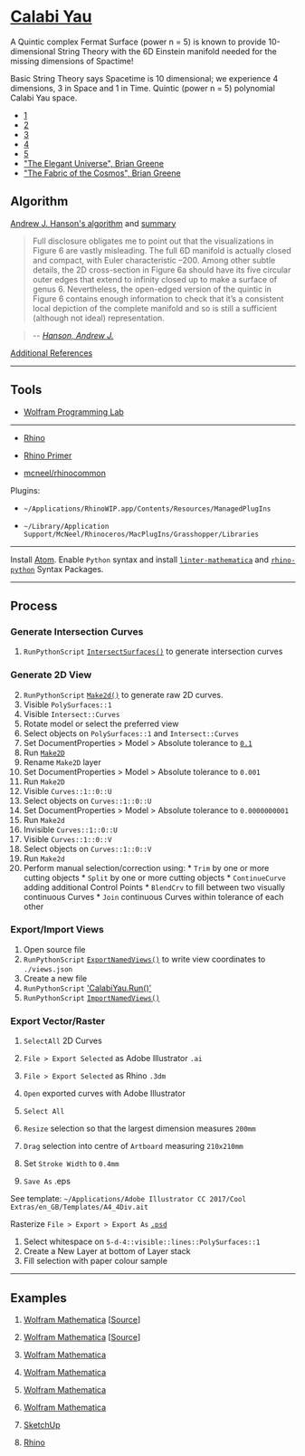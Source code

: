 # [Calabi Yau](https://bitbucket.org/kunst_dev/snippets)

A Quintic complex Fermat Surface (power n = 5) is known to provide 10-dimensional String Theory with the 6D Einstein manifold needed for the missing dimensions of Spactime!

Basic String Theory says Spacetime is 10 dimensional; we experience 4 dimensions, 3 in Space and 1 in Time. Quintic (power n = 5) polynomial Calabi Yau space.

* [1](https://www.youtube.com/watch?v=Yz6gltKeoM8)
* [2](http://scholarpedia.org/article/Calabi-Yau_manifold)
* [3](https://mathoverflow.net/questions/42707/calabi-yau-manifolds)
* [4](http://dimensions-of-time.blogspot.com.au/)
* [5](http://prideout.net/blog/?p=44)
* ["The Elegant Universe", Brian Greene]()
* ["The Fabric of the Cosmos", Brian Greene]()

## Algorithm

[Andrew J. Hanson's algorithm](https://www.cs.indiana.edu/~hansona/papers/CP2-94.pdf) and [summary](http://aleph.se/andart2/)

> Full disclosure obligates me to point out that the visualizations
in Figure 6 are vastly misleading. The full 6D manifold is
actually closed and compact, with Euler characteristic –200.
Among other subtle details, the 2D cross-section in Figure
6a should have its five circular outer edges that extend to
infinity closed up to make a surface of genus 6. Nevertheless,
the open-edged version of the quintic in Figure 6 contains
enough information to check that it’s a consistent local
depiction of the complete manifold and so is still a sufficient
(although not ideal) representation.

> -- <cite>[Hanson, Andrew J.](https://pdfs.semanticscholar.org/a51f/16741a6452effe2c3773577484fc88948f40.pdf)</cite>

[Additional References](https://www.semanticscholar.org/paper/A-Construction-for-Computer-Visualization-of-Certa-Hanson/8861c0026a89af89b19e9df7267846ec056461c1?citingPapersSort=is-influential&citingPapersLimit=10&citingPapersOffset=10&citedPapersSort=is-influential&citedPapersLimit=10&citedPapersOffset=0)

---

## Tools

* [Wolfram Programming Lab](https://lab.open.wolframcloud.com/app/view/newNotebook?ext=nb)

---

* [Rhino](http://www.rhino3d.com/download/rhino-for-mac/5/wip)

* [Rhino Primer](http://developer.rhino3d.com/guides/rhinopython/primer-101/)

* [mcneel/rhinocommon](https://github.com/mcneel/rhinocommon)

Plugins:

* `~/Applications/RhinoWIP.app/Contents/Resources/ManagedPlugIns`

* `~/Library/Application Support/McNeel/Rhinoceros/MacPlugIns/Grasshopper/Libraries`

---
Install [Atom](https://atom.io/). Enable `Python` syntax and install [`linter-mathematica`](https://atom.io/packages/linter-mathematica) and [`rhino-python`](https://atom.io/packages/rhino-python) Syntax Packages.

---

## Process

### Generate Intersection Curves

1. `RunPythonScript` [`IntersectSurfaces()`](/lib/macro/intersect_surfaces.py) to generate intersection curves

### Generate 2D View

2. `RunPythonScript` [`Make2d()`](/lib/macro/make2d.py) to generate raw 2D curves.
  1. Visible `PolySurfaces::1`
  2. Visible `Intersect::Curves`
  3. Rotate model or select the preferred view
  4. Select objects on `PolySurfaces::1` and `Intersect::Curves`
  5. Set DocumentProperties > Model > Absolute tolerance to [`0.1`](/1.png)
  6. Run [`Make2D`](/2.png)
  7. Rename `Make2D` layer
  8. Set DocumentProperties > Model > Absolute tolerance to `0.001`
  9. Run `Make2D`
  10. Visible `Curves::1::0::U`
  11. Select objects on `Curves::1::0::U`
  12. Set DocumentProperties > Model > Absolute tolerance to `0.0000000001`
  13. Run `Make2d`
  14. Invisible `Curves::1::0::U`
  15. Visible `Curves::1::0::V`
  16. Select objects on `Curves::1::0::V`
  17. Run `Make2d`
  18. Perform manual selection/correction using:
    * `Trim` by one or more cutting objects
    * `Split` by one or more cutting objects
    * `ContinueCurve` adding additional Control Points
    * `BlendCrv` to fill between two visually continuous Curves
    * `Join` continuous Curves within tolerance of each other

### Export/Import Views

1. Open source file
2. `RunPythonScript` [`ExportNamedViews()`](/lib/macro/export_named_views.py) to write view coordinates to `./views.json`
3. Create a new file
4. `RunPythonScript` ['CalabiYau.Run()'](/lib/__init__.py)
5. `RunPythonScript` [`ImportNamedViews()`](/lib/macro/import_named_views.py)

### Export Vector/Raster

1. `SelectAll` 2D Curves
2. `File > Export Selected` as Adobe Illustrator `.ai`
3. `File > Export Selected` as Rhino `.3dm`

1. `Open` exported curves with Adobe Illustrator
2. `Select All`
3. `Resize` selection so that the largest dimension measures `200mm`
4. `Drag` selection into centre of `Artboard` measuring `210x210mm`
5. Set `Stroke Width` to `0.4mm`
6. `Save As` .eps

See template: `~/Applications/Adobe Illustrator CC 2017/Cool Extras/en_GB/Templates/A4_4Div.ait`

Rasterize `File > Export > Export As` [`.psd`](/3.png)

1. Select whitespace on `5-d-4::visible::lines::PolySurfaces::1`
2. Create a New Layer at bottom of Layer stack
3. Fill selection with paper colour sample

---

## Examples

1. [Wolfram Mathematica](/examples/mathematica/plot_1.nb)  [[Source](http://demonstrations.wolfram.com/CalabiYauSpace/)]

2. [Wolfram Mathematica](/examples/mathematica/plot_2.nb)  [[Source](http://kaurov.com/wordpress/?p=1246)]

3. [Wolfram Mathematica](/examples/mathematica/plot_3.nb)

4. [Wolfram Mathematica](/examples/mathematica/plot_4.nb)

5. [Wolfram Mathematica](/examples/mathematica/plot_5.nb)

6. [Wolfram Mathematica](/examples/mathematica/plot_6.nb)

7. [SketchUp](https://3dwarehouse.sketchup.com/model/73d1a448bc4c446d8389babcf188871/Manifolds)

8. [Rhino](http://www.tanjiasi.com/surface-design/)

